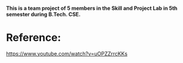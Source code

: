 #### This is a team project of 5 members in the Skill and Project Lab in 5th semester during B.Tech. CSE.
# Reference:
https://www.youtube.com/watch?v=uOPZZrrcKKs
